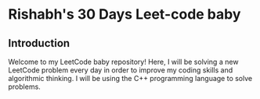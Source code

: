 ﻿# Rishabh's 30 Days Leet-code baby

## Introduction

Welcome to my LeetCode baby repository! Here, I will be solving a new LeetCode problem every day in order to improve my coding skills and algorithmic thinking. I will be using the C++ programming language to solve problems.
